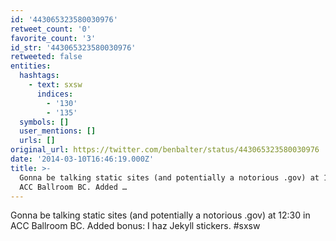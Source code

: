 ```yaml
---
id: '443065323580030976'
retweet_count: '0'
favorite_count: '3'
id_str: '443065323580030976'
retweeted: false
entities:
  hashtags:
    - text: sxsw
      indices:
        - '130'
        - '135'
  symbols: []
  user_mentions: []
  urls: []
original_url: https://twitter.com/benbalter/status/443065323580030976
date: '2014-03-10T16:46:19.000Z'
title: >-
  Gonna be talking static sites (and potentially a notorious .gov) at 12:30 in
  ACC Ballroom BC. Added …
---
```


Gonna be talking static sites (and potentially a notorious .gov) at 12:30 in ACC Ballroom BC. Added bonus: I haz Jekyll stickers. #sxsw